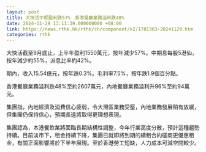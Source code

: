 ```yaml
---
layout: post
title: 大快活中期盈利跌57%　香港餐廳業務溢利跌48%
date: 2024-11-29 13:11:39.000000000 +08:00
link: https://news.rthk.hk/rthk/ch/component/k2/1781363-20241129.htm
categories: rthk
---
```


大快活截至9月底止，上半年盈利1550萬元，按年減少57%。中期息每股5港仙，按年減少約55%，派息比率約42%。

期內，收入15.54億元，按年跌0.3%。毛利率7.5%，按年跌1.9個百分點。

香港餐廳業務溢利跌48%至約2607萬元，內地餐廳業務溢利升96%至約94萬元。

集團指，內地經濟及消費信心疲弱，令大灣區業務受壓，內地業務發展稍有放緩，但集團仍保持信心，預期長遠將取得更理想表現。

集團認為，本港餐飲業將面臨長期結構性調整，今年行業高度分散，預計這種趨勢持續。目前淡市下，租金持續下降，集團已就即將到期的續租合約磋商更優惠租金，有關正面影響將於下半年展現。至於香港勞工短缺，人力成本可減空間較少。

